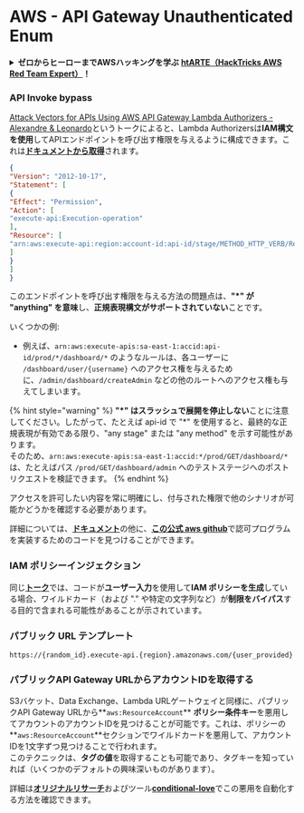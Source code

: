 # AWS - API Gateway Unauthenticated Enum

<details>

<summary><strong>ゼロからヒーローまでAWSハッキングを学ぶ</strong> <a href="https://training.hacktricks.xyz/courses/arte"><strong>htARTE（HackTricks AWS Red Team Expert）</strong></a><strong>！</strong></summary>

HackTricksをサポートする他の方法：

- **HackTricksで企業を宣伝したい**または**HackTricksをPDFでダウンロードしたい**場合は、[**SUBSCRIPTION PLANS**](https://github.com/sponsors/carlospolop)をチェックしてください！
- [**公式PEASS＆HackTricksグッズ**](https://peass.creator-spring.com)を入手する
- [**The PEASS Family**](https://opensea.io/collection/the-peass-family)を発見し、独占的な[**NFTs**](https://opensea.io/collection/the-peass-family)コレクションを見つける
- **💬 [Discordグループ](https://discord.gg/hRep4RUj7f)**または[telegramグループ](https://t.me/peass)に**参加**するか、**Twitter** 🐦 [**@hacktricks\_live**](https://twitter.com/hacktricks\_live)を**フォロー**する
- **ハッキングトリックを共有するために、[HackTricks](https://github.com/carlospolop/hacktricks)と[HackTricks Cloud](https://github.com/carlospolop/hacktricks-cloud)のGitHubリポジトリにPRを提出する**

</details>

### API Invoke bypass

[Attack Vectors for APIs Using AWS API Gateway Lambda Authorizers - Alexandre & Leonardo](https://www.youtube.com/watch?v=bsPKk7WDOnE)というトークによると、Lambda Authorizersは**IAM構文を使用**してAPIエンドポイントを呼び出す権限を与えるように構成できます。これは[**ドキュメントから取得**](https://docs.aws.amazon.com/apigateway/latest/developerguide/api-gateway-control-access-using-iam-policies-to-invoke-api.html)されます。
```json
{
"Version": "2012-10-17",
"Statement": [
{
"Effect": "Permission",
"Action": [
"execute-api:Execution-operation"
],
"Resource": [
"arn:aws:execute-api:region:account-id:api-id/stage/METHOD_HTTP_VERB/Resource-path"
]
}
]
}
```
このエンドポイントを呼び出す権限を与える方法の問題点は、**"\*" が "anything" を意味**し、**正規表現構文がサポートされていない**ことです。

いくつかの例:

* 例えば、`arn:aws:execute-apis:sa-east-1:accid:api-id/prod/*/dashboard/*` のようなルールは、各ユーザーに `/dashboard/user/{username}` へのアクセス権を与えるために、`/admin/dashboard/createAdmin` などの他のルートへのアクセス権も与えてしまいます。

{% hint style="warning" %}
**"\*" はスラッシュで展開を停止しない**ことに注意してください。したがって、たとえば api-id で "\*" を使用すると、最終的な正規表現が有効である限り、"any stage" または "any method" を示す可能性があります。\
そのため、`arn:aws:execute-apis:sa-east-1:accid:*/prod/GET/dashboard/*`\
は、たとえばパス `/prod/GET/dashboard/admin` へのテストステージへのポストリクエストを検証できます。
{% endhint %}

アクセスを許可したい内容を常に明確にし、付与された権限で他のシナリオが可能かどうかを確認する必要があります。

詳細については、[**ドキュメント**](https://docs.aws.amazon.com/apigateway/latest/developerguide/api-gateway-control-access-using-iam-policies-to-invoke-api.html)の他に、[**この公式 aws github**](https://github.com/awslabs/aws-apigateway-lambda-authorizer-blueprints/tree/master/blueprints)で認可プログラムを実装するためのコードを見つけることができます。

### IAM ポリシーインジェクション

同じ[**トーク**](https://www.youtube.com/watch?v=bsPKk7WDOnE)では、コードが**ユーザー入力**を使用して**IAM ポリシーを生成**している場合、ワイルドカード（および "." や特定の文字列など）が**制限をバイパス**する目的で含まれる可能性があることが示されています。

### パブリック URL テンプレート
```
https://{random_id}.execute-api.{region}.amazonaws.com/{user_provided}
```
### パブリックAPI Gateway URLからアカウントIDを取得する

S3バケット、Data Exchange、Lambda URLゲートウェイと同様に、パブリックAPI Gateway URLから**`aws:ResourceAccount`** **ポリシー条件キー**を悪用してアカウントのアカウントIDを見つけることが可能です。これは、ポリシーの**`aws:ResourceAccount`**セクションでワイルドカードを悪用して、アカウントIDを1文字ずつ見つけることで行われます。\
このテクニックは、**タグの値**を取得することも可能であり、タグキーを知っていれば（いくつかのデフォルトの興味深いものがあります）。

詳細は[**オリジナルリサーチ**](https://blog.plerion.com/conditional-love-for-aws-metadata-enumeration/)およびツール[**conditional-love**](https://github.com/plerionhq/conditional-love/)でこの悪用を自動化する方法を確認できます。
